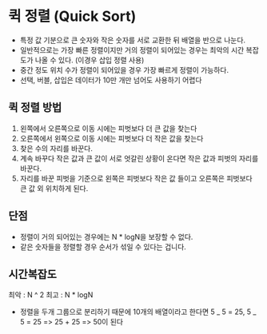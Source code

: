 # 퀵 정렬 (Quick Sort)

- 특정 값 기분으로 큰 숫자와 작은 숫자를 서로 교환한 뒤 배열을 반으로 나눈다.
- 일반적으로는 가장 빠른 정렬이지만 거의 정렬이 되어있는 경우는 최악의 시간 복잡도가 나올 수 있다. (이경우 삽입 정렬 사용)
- 중간 정도 위치 수가 정렬이 되어있을 경우 가장 빠르게 정렬이 가능하다.
- 선택, 버블, 삽입은 데이터가 10만 개만 넘어도 사용하기 어렵다

## 퀵 정렬 방법

1. 왼쪽에서 오른쪽으로 이동 시에는 피벗보다 더 큰 값을 찾는다
2. 오른쪽에서 왼쪽으로 이동 시에는 피벗보다 더 작은 값을 찾는다
3. 찾은 수의 자리를 바꾼다.
4. 계속 바꾸다 작은 값과 큰 값이 서로 엇갈린 상황이 온다면 작은 값과 피벗의 자리를 바꾼다.
5. 자리를 바꾼 피벗을 기준으로 왼쪽은 피벗보다 작은 값 들이고 오른쪽은 피벗보다 큰 값 외 위치하게 된다.

## 단점

- 정렬이 거의 되어있는 경우에는 N \* logN을 보장할 수 없다.
- 같은 숫자들을 정렬할 경우 순서가 섞일 수 있다는 겁니다.

## 시간복잡도

최악 : N ^ 2
최고 : N \* logN

- 정렬을 두개 그룹으로 분리하기 때문에 10개의 배열이라고 한다면
  5 _ 5 = 25, 5 _ 5 = 25 => 25 + 25 => 50이 된다
